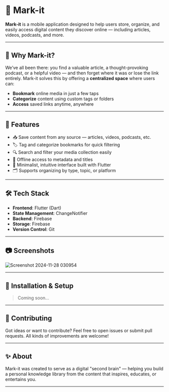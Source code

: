 # 📌 Mark-it

**Mark-it** is a mobile application designed to help users store, organize, and easily access digital content they discover online — including articles, videos, podcasts, and more.

---

## 🧠 Why Mark-it?

We’ve all been there: you find a valuable article, a thought-provoking podcast, or a helpful video — and then forget where it was or lose the link entirely. Mark-it solves this by offering a **centralized space** where users can:

- **Bookmark** online media in just a few taps  
- **Categorize** content using custom tags or folders  
- **Access** saved links anytime, anywhere

---

## 🚀 Features

- 📥 Save content from any source — articles, videos, podcasts, etc.  
- 🏷️ Tag and categorize bookmarks for quick filtering  
- 🔍 Search and filter your media collection easily  
- 💾 Offline access to metadata and titles  
- 🧭 Minimalist, intuitive interface built with Flutter  
- 🗂️ Supports organizing by type, topic, or platform

---

## 🛠 Tech Stack

- **Frontend**: Flutter (Dart)  
- **State Management**: ChangeNotifier  
- **Backend**: Firebase  
- **Storage**: Firebase
- **Version Control**: Git

---

## 📷 Screenshots

![Screenshot 2024-11-28 030954](https://github.com/user-attachments/assets/00a5e1dc-dada-402d-95f0-e2f0a26813d1)



---

## 🧪 Installation & Setup

> Coming soon...

---

## 🤝 Contributing

Got ideas or want to contribute? Feel free to open issues or submit pull requests. All kinds of improvements are welcome!

---

## ✨ About

Mark-it was created to serve as a digital "second brain" — helping you build a personal knowledge library from the content that inspires, educates, or entertains you.

---

